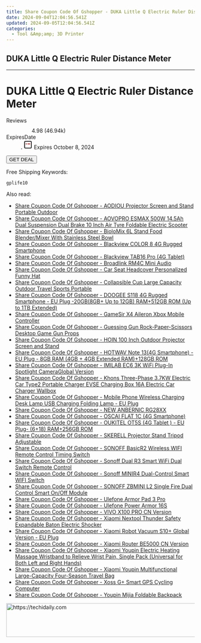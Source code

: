 ```yaml
---
title: Share Coupon Code Of Gshopper - DUKA Little Q Electric Ruler Distance Meter
date: 2024-09-04T12:04:56.541Z
updated: 2024-09-05T12:04:56.541Z
categories:
  - Tool &Amp;amp; 3D Printer
---
```


## DUKA Little Q Electric Ruler Distance Meter

<hr>
<main class="px-4 py-6 sm:p-6 md:px-8 md:py-10">
  <div class="mx-auto grid max-w-4xl grid-cols-1 lg:max-w-5xl lg:grid-cols-2 lg:gap-x-20">
    <div class="relative col-start-1 row-start-1 flex flex-col-reverse rounded-lg bg-gradient-to-t from-black/75 via-black/0 p-3 sm:row-start-2 sm:bg-none sm:p-0 lg:row-start-1">
      <h1 class="mt-1 text-lg font-semibold text-white sm:text-slate-900 md:text-2xl dark:sm:text-white">DUKA Little Q Electric Ruler Distance Meter</h1>
    </div>
        <dl class="row-start-2 mt-4 flex items-center text-xs font-medium sm:row-start-3 sm:mt-1 md:mt-2.5 lg:row-start-2">
      <dt class="sr-only">Reviews</dt>
      <dd class="flex items-center text-indigo-600 dark:text-indigo-400">
        <svg width="24" height="24" fill="none" aria-hidden="true" class="mr-1 stroke-current dark:stroke-indigo-500">
          <path d="m12 5 2 5h5l-4 4 2.103 5L12 16l-5.103 3L9 14l-4-4h5l2-5Z" stroke-width="2" stroke-linecap="round" stroke-linejoin="round" />
        </svg>
        <span>4.98 <span class="font-normal text-slate-400">(46.94k)</span></span>
      </dd>
      <dt class="sr-only">ExpiresDate</dt>
      <dd class="flex items-center">
        <svg width="2" height="2" aria-hidden="true" fill="currentColor" class="mx-3 text-slate-300">
          <circle cx="1" cy="1" r="1" />
        </svg>
        <svg width="24" height="24" viewBox="0 0 24 24" fill="none" stroke="currentColor" stroke-width="2">
          <rect x="3" y="3" width="18" height="18" rx="2" fill="#fff" />
          <path d="M6 10L18 10" stroke="red" stroke-width="2" fill="none" />
          <path d="M10 6L10 18" stroke="#fff" stroke-width="2" fill="none" />
        </svg>
        Expires October 8, 2024      </dd>
    </dl>
    <div class="col-start-1 row-start-3 mt-4 self-center sm:col-start-2 sm:row-span-2 sm:row-start-2 sm:mt-0 lg:col-start-1 lg:row-start-3 lg:row-end-4 lg:mt-6">
      <button type="button" onClick="javascript:window.open(decodeURIComponent('https%3A%2F%2Fwww.shareasale.com%2Fu.cfm%3Fd%3D1118431%26m%3D97331%26u%3D4338022'), '_blank');void(0);" class="rounded-lg bg-red-600 px-3 py-2 text-sm font-medium leading-6 text-white">GET DEAL</button>
    </div>
    <p class="col-start-1 mt-4 text-sm leading-6 sm:col-span-2 lg:col-span-1 lg:row-start-4 lg:mt-6 dark:text-slate-400">Free Shipping Keywords: </p>
    <p class="mt-4">
      <code class="bg-purple-900 p-4 text-sm font-bold tracking-widest text-white">gplife10</code>
    </p>
  </div>
</main>
<span class="atpl-alsoreadstyle">Also read:</span>
<div><ul>
<li><a href="https://coupons.techidaily.com/coupon-1117906-share-97331-sale/"><u>Share Coupon Code Of Gshopper - AODIOU Projector Screen and Stand Portable Outdoor</u></a></li>
<li><a href="https://coupons.techidaily.com/coupon-1117897-share-97331-sale/"><u>Share Coupon Code Of Gshopper - AOVOPRO ESMAX 500W 14.5Ah Dual Suspension Dual Brake 10 Inch Air Tyre Foldable Electric Scooter</u></a></li>
<li><a href="https://coupons.techidaily.com/coupon-1117900-share-97331-sale/"><u>Share Coupon Code Of Gshopper - BioloMix 6L Stand Food Blender/Mixer With Stainless Steel Bowl</u></a></li>
<li><a href="https://coupons.techidaily.com/coupon-1117964-share-97331-sale/"><u>Share Coupon Code Of Gshopper - Blackview COLOR 8 4G Rugged Smartphone</u></a></li>
<li><a href="https://coupons.techidaily.com/coupon-1117965-share-97331-sale/"><u>Share Coupon Code Of Gshopper - Blackview TAB16 Pro (4G Tablet)</u></a></li>
<li><a href="https://coupons.techidaily.com/coupon-1117975-share-97331-sale/"><u>Share Coupon Code Of Gshopper - Broadlink RM4C Mini Audio</u></a></li>
<li><a href="https://coupons.techidaily.com/coupon-1117972-share-97331-sale/"><u>Share Coupon Code Of Gshopper - Car Seat Headcover Personalized Funny Hat</u></a></li>
<li><a href="https://coupons.techidaily.com/coupon-1117893-share-97331-sale/"><u>Share Coupon Code Of Gshopper - Collapsible Cup Large Capacity Outdoor Travel Sports Portable</u></a></li>
<li><a href="https://coupons.techidaily.com/coupon-1117896-share-97331-sale/"><u>Share Coupon Code Of Gshopper - DOOGEE S118 4G Rugged Smartphone - EU Plug -20GB(8GB+ Up to 12GB) RAM+512GB ROM (Up to 1TB Extended)</u></a></li>
<li><a href="https://coupons.techidaily.com/coupon-1117899-share-97331-sale/"><u>Share Coupon Code Of Gshopper - GameSir X4 Aileron Xbox Mobile Controller</u></a></li>
<li><a href="https://coupons.techidaily.com/coupon-1117973-share-97331-sale/"><u>Share Coupon Code Of Gshopper - Guessing Gun Rock-Paper-Scissors Desktop Game Gun Props</u></a></li>
<li><a href="https://coupons.techidaily.com/coupon-1117905-share-97331-sale/"><u>Share Coupon Code Of Gshopper - HOIN 100 Inch Outdoor Projector Screen and Stand</u></a></li>
<li><a href="https://coupons.techidaily.com/coupon-1117895-share-97331-sale/"><u>Share Coupon Code Of Gshopper - HOTWAV Note 13(4G Smartphone) -EU Plug - 8GB RAM (4GB + 4GB Extended RAM)+128GB ROM</u></a></li>
<li><a href="https://coupons.techidaily.com/coupon-1117961-share-97331-sale/"><u>Share Coupon Code Of Gshopper - IMILAB EC6 3K WiFi Plug-In Spotlight CameraGlobal Version</u></a></li>
<li><a href="https://coupons.techidaily.com/coupon-1117963-share-97331-sale/"><u>Share Coupon Code Of Gshopper - Khons Three-Phase 3.7KW Electric Car Type2 Portable Charger EVSE Charging Box 16A Electric Car Charger Wallbox</u></a></li>
<li><a href="https://coupons.techidaily.com/coupon-1117892-share-97331-sale/"><u>Share Coupon Code Of Gshopper - Mobile Phone Wireless Charging Desk Lamp USB Charging Folding Lamp - EU Plug</u></a></li>
<li><a href="https://coupons.techidaily.com/coupon-1117903-share-97331-sale/"><u>Share Coupon Code Of Gshopper - NEW ANBERNIC RG28XX</u></a></li>
<li><a href="https://coupons.techidaily.com/coupon-1117966-share-97331-sale/"><u>Share Coupon Code Of Gshopper - OSCAI FLAT 1C (4G Smartphone)</u></a></li>
<li><a href="https://coupons.techidaily.com/coupon-1117894-share-97331-sale/"><u>Share Coupon Code Of Gshopper - OUKITEL OT5S (4G Tablet ) - EU Plug- (6+18) RAM+256GB ROM</u></a></li>
<li><a href="https://coupons.techidaily.com/coupon-1117904-share-97331-sale/"><u>Share Coupon Code Of Gshopper - SKERELL Projector Stand Tripod Adjustable</u></a></li>
<li><a href="https://coupons.techidaily.com/coupon-1117978-share-97331-sale/"><u>Share Coupon Code Of Gshopper - SONOFF BasicR2 Wireless WIFI Remote Control Timing Switch</u></a></li>
<li><a href="https://coupons.techidaily.com/coupon-1117979-share-97331-sale/"><u>Share Coupon Code Of Gshopper - Sonoff Dual R3 Smart WiFi Dual Switch Remote Control</u></a></li>
<li><a href="https://coupons.techidaily.com/coupon-1117976-share-97331-sale/"><u>Share Coupon Code Of Gshopper - Sonoff MINIR4 Dual-Control Smart WIFI Switch</u></a></li>
<li><a href="https://coupons.techidaily.com/coupon-1117977-share-97331-sale/"><u>Share Coupon Code Of Gshopper - SONOFF ZBMINI L2 Single Fire Dual Control Smart On/Off Module</u></a></li>
<li><a href="https://coupons.techidaily.com/coupon-1117968-share-97331-sale/"><u>Share Coupon Code Of Gshopper - Ulefone Armor Pad 3 Pro</u></a></li>
<li><a href="https://coupons.techidaily.com/coupon-1117967-share-97331-sale/"><u>Share Coupon Code Of Gshopper - Ulefone Power Armor 16S</u></a></li>
<li><a href="https://coupons.techidaily.com/coupon-1117962-share-97331-sale/"><u>Share Coupon Code Of Gshopper - VIVO X100 PRO CN Version</u></a></li>
<li><a href="https://coupons.techidaily.com/coupon-1117974-share-97331-sale/"><u>Share Coupon Code Of Gshopper - Xiaomi Nextool Thunder Safety Expandable Baton Electric Shocker</u></a></li>
<li><a href="https://coupons.techidaily.com/coupon-1117902-share-97331-sale/"><u>Share Coupon Code Of Gshopper - Xiaomi Robot Vacuum S10+ Global Version - EU Plug</u></a></li>
<li><a href="https://coupons.techidaily.com/coupon-1117969-share-97331-sale/"><u>Share Coupon Code Of Gshopper - Xiaomi Router BE5000 CN Version</u></a></li>
<li><a href="https://coupons.techidaily.com/coupon-1117971-share-97331-sale/"><u>Share Coupon Code Of Gshopper - Xiaomi Youpin Electric Heating Massage Wristband to Relieve Wrist Pain, Single Pack (Universal for Both Left and Right Hands)</u></a></li>
<li><a href="https://coupons.techidaily.com/coupon-1117970-share-97331-sale/"><u>Share Coupon Code Of Gshopper - Xiaomi Youpin Multifunctional Large-Capacity Four-Season Travel Bag</u></a></li>
<li><a href="https://coupons.techidaily.com/coupon-1117898-share-97331-sale/"><u>Share Coupon Code Of Gshopper - Xoss G+ Smart GPS Cycling Computer</u></a></li>
<li><a href="https://coupons.techidaily.com/coupon-1117901-share-97331-sale/"><u>Share Coupon Code Of Gshopper - Youpin Mijia Foldable Backpack</u></a></li>
</ul></div>

<ins class="adsbygoogle"
      style="display:block"
      data-ad-client="ca-pub-7571918770474297"
      data-ad-slot="8358498916"
      data-ad-format="auto"
      data-full-width-responsive="true"></ins>
<!-- affiliate ads begin -->
<a href="https://appsumo.8odi.net/c/5597632/2123740/7443" target="_top" id="2123740">
  <img src="//a.impactradius-go.com/display-ad/7443-2123740" border="0" alt="https://techidaily.com" width="728" height="90"/>
</a>
<img height="0" width="0" src="https://appsumo.8odi.net/i/5597632/2123740/7443" style="position:absolute;visibility:hidden;" border="0" />
<!-- affiliate ads end -->